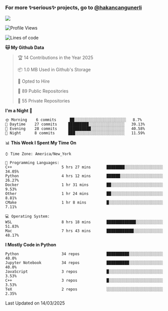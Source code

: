 ### For more ✨serious✨ projects, go to [@hakancangunerli](https://github.com/hakancangunerli)

![](https://github-readme-stats.vercel.app/api/top-langs/?username=johngunerli&layout=compact&hide=jupyter%20notebook,tex,html,shell,CSS,Ruby,Makefile,EmberScript,MATLAB,C&langs_count=6&exclude_repo=2015-csharp,gt_code,gsu_code,uga_code,uga_robotics)

<!--START_SECTION:waka-->
![Profile Views](http://img.shields.io/badge/Profile%20Views-0-blue)

![Lines of code](https://img.shields.io/badge/From%20Hello%20World%20I%27ve%20Written-481338%20lines%20of%20code-blue)

**🐱 My Github Data** 

> 🏆 14 Contributions in the Year 2025
 > 
> 📦 1.0 MB Used in Github's Storage 
 > 
> 💼 Opted to Hire
 > 
> 📜 89 Public Repositories 
 > 
> 🔑 55 Private Repositories  
 > 
**I'm a Night 🦉** 

```text
🌞 Morning    6 commits      ██░░░░░░░░░░░░░░░░░░░░░░░   8.7% 
🌆 Daytime    27 commits     █████████░░░░░░░░░░░░░░░░   39.13% 
🌃 Evening    28 commits     ██████████░░░░░░░░░░░░░░░   40.58% 
🌙 Night      8 commits      ███░░░░░░░░░░░░░░░░░░░░░░   11.59%

```


📊 **This Week I Spent My Time On** 

```text
⌚︎ Time Zone: America/New_York

💬 Programming Languages: 
C++                      5 hrs 27 mins       ████████░░░░░░░░░░░░░░░░░   34.05% 
Python                   4 hrs 12 mins       ██████░░░░░░░░░░░░░░░░░░░   26.27% 
Docker                   1 hr 31 mins        ██░░░░░░░░░░░░░░░░░░░░░░░   9.53% 
Other                    1 hr 24 mins        ██░░░░░░░░░░░░░░░░░░░░░░░   8.81% 
CMake                    1 hr 8 mins         █░░░░░░░░░░░░░░░░░░░░░░░░   7.11%

💻 Operating System: 
WSL                      8 hrs 18 mins       █████████████░░░░░░░░░░░░   51.83% 
Mac                      7 hrs 43 mins       ████████████░░░░░░░░░░░░░   48.17%

```

**I Mostly Code in Python** 

```text
Python                   34 repos            ██████████░░░░░░░░░░░░░░░   40.0% 
Jupyter Notebook         34 repos            ██████████░░░░░░░░░░░░░░░   40.0% 
JavaScript               3 repos             █░░░░░░░░░░░░░░░░░░░░░░░░   3.53% 
C++                      3 repos             █░░░░░░░░░░░░░░░░░░░░░░░░   3.53% 
TeX                      2 repos             ░░░░░░░░░░░░░░░░░░░░░░░░░   2.35%

```



 Last Updated on 14/03/2025
<!--END_SECTION:waka-->


